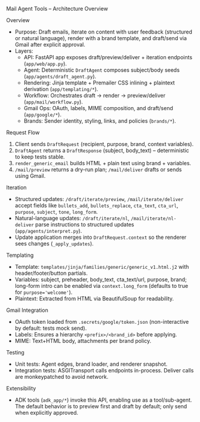 Mail Agent Tools – Architecture Overview

Overview
- Purpose: Draft emails, iterate on content with user feedback (structured or natural language), render with a brand template, and draft/send via Gmail after explicit approval.
- Layers:
  - API: FastAPI app exposes draft/preview/deliver + iteration endpoints (`app/web/app.py`).
  - Agent: Deterministic `DraftAgent` composes subject/body seeds (`app/agents/draft_agent.py`).
  - Rendering: Jinja template + Premailer CSS inlining + plaintext derivation (`app/templating/*`).
  - Workflow: Orchestrates draft → render → preview/deliver (`app/mail/workflow.py`).
  - Gmail Ops: OAuth, labels, MIME composition, and draft/send (`app/google/*`).
  - Brands: Sender identity, styling, links, and policies (`brands/*`).

Request Flow
1) Client sends `DraftRequest` (recipient, purpose, brand, context variables).
2) `DraftAgent` returns a `DraftResponse` (subject, body_text) – deterministic to keep tests stable.
3) `render_generic_email` builds HTML + plain text using brand + variables.
4) `/mail/preview` returns a dry-run plan; `/mail/deliver` drafts or sends using Gmail.

Iteration
- Structured updates: `/draft/iterate/preview`, `/mail/iterate/deliver` accept fields like `bullets_add`, `bullets_replace`, `cta_text`, `cta_url`, `purpose`, `subject`, `tone`, `long_form`.
- Natural-language updates: `/draft/iterate/nl`, `/mail/iterate/nl-deliver` parse instructions to structured updates (`app/agents/interpret.py`).
- Update application merges into `DraftRequest.context` so the renderer sees changes (`_apply_updates`).

Templating
- Template: `templates/jinja/families/generic/generic_v1.html.j2` with header/footer/button partials.
- Variables: subject, preheader, body_text, cta_text/url, purpose, brand; long-form intro can be enabled via `context.long_form` (defaults to true for `purpose='welcome'`).
- Plaintext: Extracted from HTML via BeautifulSoup for readability.

Gmail Integration
- OAuth token loaded from `.secrets/google/token.json` (non-interactive by default: tests mock send).
- Labels: Ensures a hierarchy `<prefix>/<brand_id>` before applying.
- MIME: Text+HTML body, attachments per brand policy.

Testing
- Unit tests: Agent edges, brand loader, and renderer snapshot.
- Integration tests: ASGITransport calls endpoints in-process. Deliver calls are monkeypatched to avoid network.

Extensibility
- ADK tools (`adk_app/*`) invoke this API, enabling use as a tool/sub-agent. The default behavior is to preview first and draft by default; only send when explicitly approved.

